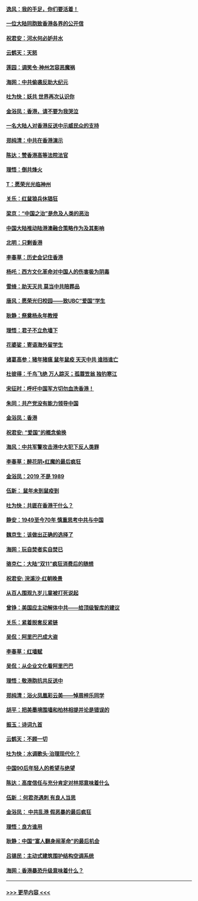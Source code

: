 #### [逸风：我的手足，你们要活着！](../pages/nsc993/n11676352.md?t=11240455) 
#### [一位大陆同胞致香港各界的公开信](../pages/nsc993/n11675761.md?t=11240455) 
#### [祝君安：河水何必妒井水](../pages/nsc993/n11675746.md?t=11240455) 
#### [云鹤天：天怒](../pages/nsc993/n11675718.md?t=11240455) 
#### [莲园：调笑令‧神州怎容恶魔祸](../pages/nsc993/n11675648.md?t=11240455) 
#### [海网：中共偷袭反助大纪元](../pages/nsc993/n11673515.md?t=11240455) 
#### [吐为快：妖共 世界再次认识你](../pages/nsc993/n11673506.md?t=11240455) 
#### [金浴凤：香港，请不要为我哭泣](../pages/nsc993/n11673248.md?t=11240455) 
#### [一名大陆人对香港反送中示威民众的支持](../pages/nsc993/n11672615.md?t=11240455) 
#### [郑纯清：中共在香港演示](../pages/nsc993/n11670539.md?t=11240455) 
#### [陈达：赞香港高等法院法官](../pages/nsc993/n11669542.md?t=11240455) 
#### [理悟：倒共烽火](../pages/nsc993/n11668844.md?t=11240455) 
#### [T：愿荣光光临神州](../pages/nsc993/n11668421.md?t=11240455) 
#### [关乐：红鼠狼兵休猖狂](../pages/nsc993/n11668378.md?t=11240455) 
#### [梁京：“中国之治”是危及人类的恶治](../pages/nsc993/n11668328.md?t=11240455) 
#### [中国大陆推动陆港澳融合策略作为及其影响](../pages/nsc993/n11668157.md?t=11240455) 
#### [北明：只剩香港](../pages/nsc993/n11668002.md?t=11240455) 
#### [李春草：历史会记住香港](../pages/nsc993/n11667927.md?t=11240455) 
#### [杨吒：西方文化革命对中国人的伤害极为阴毒](../pages/nsc993/n11664521.md?t=11240455) 
#### [雪绮：助天灭共 莫当中共陪葬品](../pages/nsc993/n11662650.md?t=11240455) 
#### [唐风：愿荣光归校园——致UBC“爱国”学生](../pages/nsc993/n11662194.md?t=11240455) 
#### [耿静：祭奠杨永年教授](../pages/nsc993/n11662514.md?t=11240455) 
#### [理悟：君子不立危墙下](../pages/nsc993/n11662172.md?t=11240455) 
#### [花婆娑：寄语海外留学生](../pages/nsc993/n11662121.md?t=11240455) 
#### [诸葛高参：猪年猪瘟 鼠年鼠疫 天灭中共 谁挡谁亡](../pages/nsc993/n11661980.md?t=11240455) 
#### [杜彼得：千鸟飞绝 万人踪灭；孤蓑笠翁 独钓寒江](../pages/nsc993/n11661170.md?t=11240455) 
#### [宋征时：呼吁中国军方切勿血洗香港！](../pages/nsc993/n11415318.md?t=11240455) 
#### [朱同：共产党没有能力领导中国](../pages/nsc993/n11660421.md?t=11240455) 
#### [金浴凤：香港](../pages/nsc993/n11660419.md?t=11240455) 
#### [祝君安: “爱国”的概念偷换](../pages/nsc993/n11659706.md?t=11240455) 
#### [海风：中共军警攻击港中大犯下反人类罪](../pages/nsc993/n11659632.md?t=11240455) 
#### [李春草：醉花阴•红魔的最后疯狂](../pages/nsc993/n11659287.md?t=11240455) 
#### [金浴凤：2019 不是 1989](../pages/nsc993/n11657663.md?t=11240455) 
#### [伍新： 鼠年未到鼠疫到](../pages/nsc993/n11655098.md?t=11240455) 
#### [吐为快：共匪在香港干什么？](../pages/nsc993/n11654891.md?t=11240455) 
#### [静安：1949至今70年 慎重思考中共与中国](../pages/nsc993/n11651244.md?t=11240455) 
#### [魏京生：该做出正确的选择了](../pages/nsc993/n11653084.md?t=11240455) 
#### [海网：玩自焚者实自焚已](../pages/nsc993/n11652423.md?t=11240455) 
#### [骆克仁：大陆“双11”疯狂消费后的随想](../pages/nsc993/n11652305.md?t=11240455) 
#### [祝君安: 浣溪沙·红朝晚景](../pages/nsc993/n11652258.md?t=11240455) 
#### [从百人围观九岁儿童被打死说起](../pages/nsc993/n11651030.md?t=11240455) 
#### [曾铮：美国应主动解体中共——给顶级智库的建议](../pages/nsc993/n11649888.md?t=11240455) 
#### [关乐：紧着脱套反紧链](../pages/nsc993/n11649069.md?t=11240455) 
#### [吴侃：阿里巴巴成大盗](../pages/nsc993/n11645523.md?t=11240455) 
#### [李春草：红墙赋](../pages/nsc993/n11646389.md?t=11240455) 
#### [吴侃：从企业文化看阿里巴巴](../pages/nsc993/n11645476.md?t=11240455) 
#### [理悟：敬港胞抗共反送中](../pages/nsc993/n11645466.md?t=11240455) 
#### [郑纯清：浴火凤凰彩云美——悼周梓乐同学](../pages/nsc993/n11645155.md?t=11240455) 
#### [胡平：把美墨境围墙和柏林相提并论是错误的](../pages/nsc993/n11645134.md?t=11240455) 
#### [振玉：诗词九首](../pages/nsc993/n11644081.md?t=11240455) 
#### [云鹤天：不顾一切](../pages/nsc993/n11643508.md?t=11240455) 
#### [吐为快：水调歌头·治理现代化？](../pages/nsc993/n11643485.md?t=11240455) 
#### [中国90后年轻人的希望与绝望](../pages/nsc993/n11642317.md?t=11240455) 
#### [陈达：高度信任与充分肯定对林郑意味着什么](../pages/nsc993/n11641441.md?t=11240455) 
#### [伍新 ：何君尧遇刺 有良人当思](../pages/nsc993/n11641503.md?t=11240455) 
#### [金浴凤： 中共乱港  假恶暴的最后疯狂](../pages/nsc993/n11641495.md?t=11240455) 
#### [理悟：良方谁用](../pages/nsc993/n11641463.md?t=11240455) 
#### [耿静：中国“富人翻身闹革命”的最后机会](../pages/nsc993/n11640655.md?t=11240455) 
#### [吕锡民：主动式建筑围护结构空调系统](../pages/nsc993/n11640168.md?t=11240455) 
#### [海网：香港暴恐升级意味着什么？](../pages/nsc993/n11635904.md?t=11240455) 

----
#### [ >>> 更早内容 <<< ](../indexes/nsc993-earlier.md)

